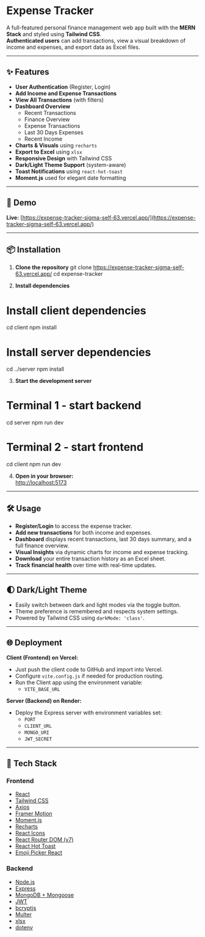 # Expense Tracker

A full-featured personal finance management web app built with the **MERN Stack** and styled using **Tailwind CSS**.  
**Authenticated users** can add transactions, view a visual breakdown of income and expenses, and export data as Excel files.

---

## ✨ Features

- **User Authentication** (Register, Login)
- **Add Income and Expense Transactions**
- **View All Transactions** (with filters)
- **Dashboard Overview**
  - Recent Transactions
  - Finance Overview
  - Expense Transactions
  - Last 30 Days Expenses
  - Recent Income
- **Charts & Visuals** using `recharts`
- **Export to Excel** using `xlsx`
- **Responsive Design** with Tailwind CSS
- **Dark/Light Theme Support** (system-aware)
- **Toast Notifications** using `react-hot-toast`
- **Moment.js** used for elegant date formatting

---

## 🚀 Demo

**Live:** [https://expense-tracker-sigma-self-63.vercel.app/](https://expense-tracker-sigma-self-63.vercel.app/)

---

## 📦 Installation

1. **Clone the repository**
git clone https://expense-tracker-sigma-self-63.vercel.app/
cd expense-tracker

2. **Install dependencies**
# Install client dependencies
cd client
npm install

# Install server dependencies
cd ../server
npm install

3. **Start the development server**
# Terminal 1 - start backend
cd server
npm run dev

# Terminal 2 - start frontend
cd client
npm run dev

4. **Open in your browser:**  
[http://localhost:5173](http://localhost:5173)

---

## 🛠️ Usage

- **Register/Login** to access the expense tracker.
- **Add new transactions** for both income and expenses.
- **Dashboard** displays recent transactions, last 30 days summary, and a full finance overview.
- **Visual Insights** via dynamic charts for income and expense tracking.
- **Download** your entire transaction history as an Excel sheet.
- **Track financial health** over time with real-time updates.

---

## 🌓 Dark/Light Theme

- Easily switch between dark and light modes via the toggle button.
- Theme preference is remembered and respects system settings.
- Powered by Tailwind CSS using `darkMode: 'class'`.

---

## 🌐 Deployment

**Client (Frontend) on Vercel:**  
- Just push the client code to GitHub and import into Vercel.  
- Configure `vite.config.js` if needed for production routing.
- Run the Client app using the environment variable:
  - `VITE_BASE_URL`

**Server (Backend) on Render:**  
- Deploy the Express server with environment variables set:
  - `PORT`
  - `CLIENT_URL`
  - `MONGO_URI`
  - `JWT_SECRET`

---

## 🧩 Tech Stack

### Frontend

- [React](https://react.dev/)
- [Tailwind CSS](https://tailwindcss.com/)
- [Axios](https://axios-http.com/)
- [Framer Motion](https://www.framer.com/motion/)
- [Moment.js](https://momentjs.com/)
- [Recharts](https://recharts.org/en-US/)
- [React Icons](https://react-icons.github.io/react-icons/)
- [React Router DOM (v7)](https://reactrouter.com/en/main)
- [React Hot Toast](https://react-hot-toast.com/)
- [Emoji Picker React](https://github.com/ealush/emoji-picker-react)

### Backend

- [Node.js](https://nodejs.org/)
- [Express](https://expressjs.com/)
- [MongoDB + Mongoose](https://mongoosejs.com/)
- [JWT](https://github.com/auth0/node-jsonwebtoken)
- [bcryptjs](https://github.com/dcodeIO/bcrypt.js/)
- [Multer](https://github.com/expressjs/multer)
- [xlsx](https://github.com/SheetJS/sheetjs)
- [dotenv](https://github.com/motdotla/dotenv)
